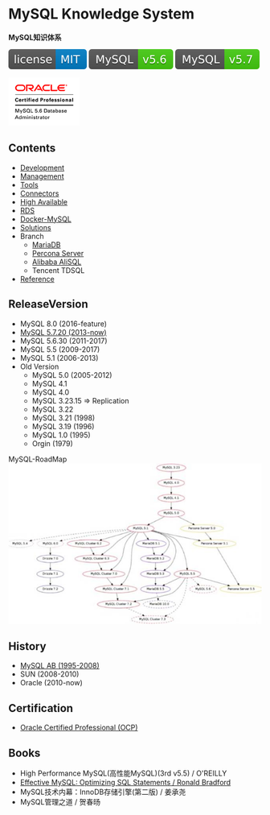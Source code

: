 # MySQL Knowledge System
**MySQL知识体系**

[![License](svg/license-MIT-blue.svg)](LICENSE)
[![MySQL56](svg/MySQL-v5.6-brightgreen.svg)](README.md)
[![MySQL57](svg/MySQL-v5.7-brightgreen.svg)](README.md)

![OCP](svg/OCP_MySQL5.6DBAdmin_clr.gif)


## Contents

- [Development](dev/Development.md)
- [Management](mgmt/Management.md)
- [Tools](tools/Tools.md)
- [Connectors](connectors/Connectors.md)
- [High Available](highAvailable/HighAvailable.md)
- [RDS](rds/RDS.md)
- [Docker-MySQL](https://github.com/shawn0915/docker-study/blob/master/docker/Docker-MySQL.md#mysql-docker)
- [Solutions](solutions/Solutions.md)
- Branch
  - [MariaDB](branch/MariaDB.md)
  - [Percona Server](branch/PerconaServer.md)
  - [Alibaba AliSQL](https://github.com/alibaba/AliSQL)
  - Tencent TDSQL
- [Reference](Reference.md)

## ReleaseVersion

- MySQL 8.0 (2016-feature)
- [MySQL 5.7.20 (2013-now)](releaseVersion/mysql-5-7.md)
- MySQL 5.6.30 (2011-2017)
- MySQL 5.5 (2009-2017)
- MySQL 5.1 (2006-2013)
- Old Version
  - MySQL 5.0 (2005-2012)
  - MySQL 4.1
  - MySQL 4.0
  - MySQL 3.23.15 => Replication
  - MySQL 3.22
  - MySQL 3.21 (1998)
  - MySQL 3.19 (1996)
  - MySQL 1.0 (1995)
  - Orgin (1979)

MySQL-RoadMap
![MySQL-RoadMap](releaseVersion/mysql-roadMap.jpeg)

## History

- [MySQL AB (1995-2008)](https://en.wikipedia.org/wiki/MySQL_AB)
- SUN (2008-2010)
- Oracle (2010-now)

## Certification

- [Oracle Certified Professional (OCP)](ocp/OCP.md)

## Books

- High Performance MySQL(高性能MySQL)(3rd v5.5) / O'REILLY
- [Effective MySQL: Optimizing SQL Statements / Ronald Bradford](http://effectivemysql.com/book/)
- MySQL技术内幕：InnoDB存储引擎(第二版) / 姜承尧
- MySQL管理之道 / 贺春旸